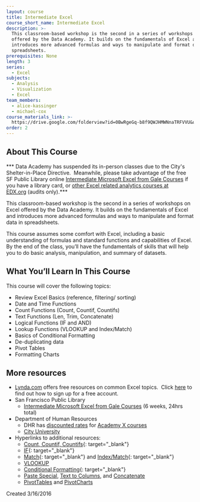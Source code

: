 ```yaml
---
layout: course
title: Intermediate Excel
course_short_name: Intermediate Excel
description: >-
  This classroom-based workshop is the second in a series of workshops on Excel
  offered by the Data Academy. It builds on the fundamentals of Excel and
  introduces more advanced formulas and ways to manipulate and format data in
  spreadsheets.
prerequisites: None
length: 3
series:
  - Excel
subjects:
  - Analysis
  - Visualization
  - Excel
team_members:
  - alice-kassinger
  - michael-cox
course_materials_link: >-
  https://drive.google.com/folderview?id=0BwRgeGq-b8f9QWJHMWNnaTRFVVU&usp=sharing
order: 2
---
```


## About This Course

\*\*\* Data Academy has suspended its in-person classes due to the City's Shelter-in-Place Directive.&nbsp; Meanwhile, please take advantage of the free SF Public Library online&nbsp;[Intermediate Microsoft Excel from Gale Courses](https://education.gale.com/l-sfpl/SearchResults.aspx?SearchTerms=Intermediate+Excel)&nbsp;if you have a library card, or [other Excel related analytics courses at EDX.org](https://www.edx.org/course/?search_query=excel&amp;language=English)&nbsp;(audits only).\*\*\*

This classroom-based workshop is the second in a series of workshops on Excel offered by the Data Academy. It builds on the fundamentals of Excel and introduces more advanced formulas and ways to manipulate and format data in spreadsheets.

This course assumes some comfort with Excel, including a basic understanding of formulas and standard functions and capabilities of Excel. By the end of the class, you’ll have the fundamentals of skills that will help you to do basic analysis, manipulation, and summary of datasets.

## What You’ll Learn In This Course

This course will cover the following topics:

* Review Excel Basics (reference, filtering/ sorting)
* Date and Time Functions
* Count Functions (Count, Countif, Countifs)
* Text Functions (Len, Trim, Concatenate)
* Logical Functions (IF and AND)
* Lookup Functions (VLOOKUP and Index/Match)
* Basics of Conditional Formatting
* De-duplicating data
* Pivot Tables
* Formatting Charts

## More resources

* [Lynda.com](https://www.lynda.com/) offers free resources on common Excel topics. &nbsp;Click [here](https://drive.google.com/file/d/0BwRgeGq-b8f9eVNXQU9BNEJJVHc/view?usp=sharing)&nbsp;to find out how to sign up for a free account.
* San Francisco Public Library
  * [Intermediate Microsoft Excel from Gale Courses](https://education.gale.com/l-sfpl/SearchResults.aspx?SearchTerms=Intermediate+Excel) (6 weeks, 24hrs total)
* Department of Human Resources&nbsp;
  * DHR has [discounted rates](http://sfdhr.org/sites/default/files/FileCenter/Documents/20647-CCSF%20Rates%20-%20June%2012%202014.pdf) for [Academy X courses](https://www.academyx.com/schedule/san_francisco/)
  * [City University](http://sfdhr.org/city-university)
* Hyperlinks to additional resources:
  * [Count, Countif, Countifs](https://www.lynda.com/Excel-tutorials/Using-COUNTIF-family-functions/376986/431762-4.html){: target="_blank"}
  * [IF](https://www.lynda.com/Excel-tutorials/logical-tests/431188/463312-4.html){: target="_blank"}
  * [Match](https://www.lynda.com/Excel-tutorials/Locating-data-MATCH-function/431188/463322-4.html){: target="_blank"} and [Index/Match](https://www.lynda.com/Excel-tutorials/Using-MATCH-INDEX-functions-together/431188/463324-4.html){: target="_blank"}
  * [VLOOKUP](http://www.lynda.com/Excel-tutorials/Getting-exact-table-data-VLOOKUP-function/376985/431658-4.html?)
  * [Conditional Formatting](https://www.lynda.com/Excel-tutorials/Creating-Variable-Conditional-Formatting-Rules/363001/447337-4.html){: target="_blank"}
  * [Paste Special](http://www.lynda.com/Excel-tutorials/Display-Paste-Special-options-instantly/167361/182304-4.html?), [Text to Columns](http://www.lynda.com/Excel-tutorials/Splitting-data-multiple-columns/376985/431670-4.html?), and [Concatenate](http://www.lynda.com/Excel-tutorials/Use-CONCATENATE-function-combine-text/439680/487078-4.html?)
  * [PivotTables](http://www.lynda.com/Excel-tutorials/Creating-PivotTables/376986/431783-4.html?srchtrk=index%3a1%0alinktypeid%3a2%0aq%3adennis+taylor%0apage%3a1%0as%3arelevance%0asa%3atrue%0aproducttypeid%3a2) and [PivotCharts](http://www.lynda.com/Excel-tutorials/Using-PivotCharts/376986/431788-4.html?srchtrk=index%3a1%0alinktypeid%3a2%0aq%3adennis+taylor%0apage%3a1%0as%3arelevance%0asa%3atrue%0aproducttypeid%3a2)

Created 3/16/2016